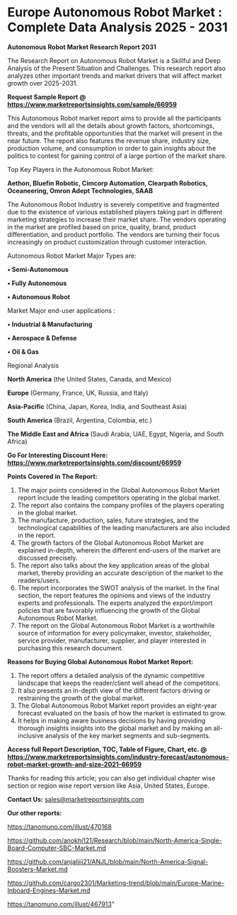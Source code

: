 # Europe Autonomous Robot Market : Complete Data Analysis 2025 - 2031

<strong>Autonomous Robot Market Research Report 2031</strong>

The Research Report on Autonomous Robot Market is a Skillful and Deep Analysis of the Present Situation and Challenges. This research report also analyzes other important trends and market drivers that will affect market growth over 2025-2031.

<strong>Request Sample Report @ <a href=https://www.marketreportsinsights.com/sample/66959>https://www.marketreportsinsights.com/sample/66959</a></strong>

This Autonomous Robot market report aims to provide all the participants and the vendors will all the details about growth factors, shortcomings, threats, and the profitable opportunities that the market will present in the near future. The report also features the revenue share, industry size, production volume, and consumption in order to gain insights about the politics to contest for gaining control of a large portion of the market share.

Top Key Players in the Autonomous Robot Market:

<strong>Aethon, Bluefin Robotic, Cimcorp Automation, Clearpath Robotics, Oceaneering, Omron Adept Technologies, SAAB</strong>

The Autonomous Robot Industry is severely competitive and fragmented due to the existence of various established players taking part in different marketing strategies to increase their market share. The vendors operating in the market are profiled based on price, quality, brand, product differentiation, and product portfolio. The vendors are turning their focus increasingly on product customization through customer interaction.

Autonomous Robot Market Major Types are:

<strong>• Semi-Autonomous

• Fully Autonomous

• Autonomous Robot</strong>

Market Major end-user applications :

<strong>• Industrial & Manufacturing

• Aerospace & Defense

• Oil & Gas</strong>

Regional Analysis

</u><strong><b>North America</b></strong> (the United States, Canada, and Mexico)

<strong><b>Europe </b></strong>(Germany, France, UK, Russia, and Italy)

<strong><b>Asia-Pacific</b></strong> (China, Japan, Korea, India, and Southeast Asia)

<strong><b>South America</b></strong> (Brazil, Argentina, Colombia, etc.)

<strong><b>The Middle East and Africa</b></strong> (Saudi Arabia, UAE, Egypt, Nigeria, and South Africa)

<strong>Go For Interesting Discount Here: <a href=https://www.marketreportsinsights.com/discount/66959>https://www.marketreportsinsights.com/discount/66959</a></strong>

<strong>Points Covered in The Report:</strong>
<ol>
  <li>The major points considered in the Global Autonomous Robot Market report include the leading competitors operating in the global market.</li>
  <li>The report also contains the company profiles of the players operating in the global market.</li>
  <li>The manufacture, production, sales, future strategies, and the technological capabilities of the leading manufacturers are also included in the report.</li>
  <li>The growth factors of the Global Autonomous Robot Market are explained in-depth, wherein the different end-users of the market are discussed precisely.</li>
  <li>The report also talks about the key application areas of the global market, thereby providing an accurate description of the market to the readers/users.</li>
  <li>The report incorporates the SWOT analysis of the market. In the final section, the report features the opinions and views of the industry experts and professionals. The experts analyzed the export/import policies that are favorably influencing the growth of the Global Autonomous Robot Market.</li>
  <li>The report on the Global Autonomous Robot Market is a worthwhile source of information for every policymaker, investor, stakeholder, service provider, manufacturer, supplier, and player interested in purchasing this research document.</li>
</ol>
<strong>Reasons for Buying Global Autonomous Robot Market Report:</strong>

<ol>
  <li>The report offers a detailed analysis of the dynamic competitive landscape that keeps the reader/client well ahead of the competitors.</li>
  <li>It also presents an in-depth view of the different factors driving or restraining the growth of the global market.</li>
  <li>The Global Autonomous Robot Market report provides an eight-year forecast evaluated on the basis of how the market is estimated to grow.</li>
  <li>It helps in making aware business decisions by having providing thorough insights insights into the global market and by making an all-inclusive analysis of the key market segments and sub-segments.</li>
</ol>
<strong>Access full Report Description, TOC, Table of Figure, Chart, etc. @ <a href=https://www.marketreportsinsights.com/industry-forecast/autonomous-robot-market-growth-and-size-2021-66959>https://www.marketreportsinsights.com/industry-forecast/autonomous-robot-market-growth-and-size-2021-66959</a></strong>


Thanks for reading this article; you can also get individual chapter wise section or region wise report version like Asia, United States, Europe.

<strong>Contact Us:</strong>
sales@marketreportsinsights.com

<strong>Our other reports:</strong>

<a href=https://tanomuno.com/illust/470168>https://tanomuno.com/illust/470168</a>

<a href=https://github.com/anokhi121/Research/blob/main/North-America-Single-Board-Computer-SBC-Market.md>https://github.com/anokhi121/Research/blob/main/North-America-Single-Board-Computer-SBC-Market.md</a>

<a href=https://github.com/anjaliiii21/ANJL/blob/main/North-America-Signal-Boosters-Market.md>https://github.com/anjaliiii21/ANJL/blob/main/North-America-Signal-Boosters-Market.md</a>

<a href=https://github.com/cargo2301/Marketing-trend/blob/main/Europe-Marine-Inboard-Engines-Market.md>https://github.com/cargo2301/Marketing-trend/blob/main/Europe-Marine-Inboard-Engines-Market.md</a>

<a href=https://tanomuno.com/illust/467913>https://tanomuno.com/illust/467913</a>"
